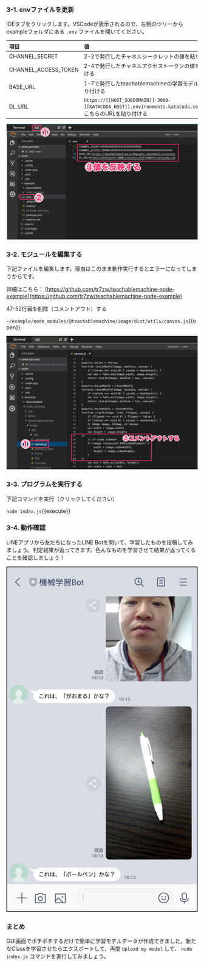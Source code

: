 ### 3-1. envファイルを更新
IDEタブをクリックします。VSCodeが表示されるので、左側のツリーから exampleフォルダにある `.env` ファイルを開いてください。

|項目|値|
|:--|:--|
|CHANNEL_SECRET|2-2で発行したチャネルシークレットの値を貼り付ける|
|CHANNEL_ACCESS_TOKEN|2-4で発行したチャネルアクセストークンの値を貼り付ける|
|BASE_URL|1-7で発行したteachablemachineの学習モデルURLを貼り付ける|
|DL_URL| `https://[[HOST_SUBDOMAIN]]-3000-[[KATACODA_HOST]].environments.katacoda.com`{{copy}} <br>こちらのURLを貼り付ける|

![s400](https://raw.githubusercontent.com/gaomar/katacoda-scenarios/master/teachablemachine-handson-playground/images/s400.png)

### 3-2. モジュールを編集する
下記ファイルを編集します。理由はこのまま動作実行するとエラーになってしまうからです。

詳細はこちら：
[https://github.com/tr7zw/teachablemachine-node-example](https://github.com/tr7zw/teachablemachine-node-example)

47-52行目を削除（コメントアウト）する

`~/example/node_modules/@teachablemachine/image/dist/utils/canvas.js`{{open}}

![s401](https://raw.githubusercontent.com/gaomar/katacoda-scenarios/master/teachablemachine-handson-playground/images/s401.png)

### 3-3. プログラムを実行する
下記コマンドを実行（クリックしてください）

`node index.js`{{execute}}

### 3-4. 動作確認
LINEアプリから友だちになったLINE Botを開いて、学習したものを投稿してみましょう。判定結果が返ってきます。色んなものを学習させて結果が返ってくることを確認しましょう！

![s402](https://raw.githubusercontent.com/gaomar/katacoda-scenarios/master/teachablemachine-handson-playground/images/s402.png)

### まとめ
GUI画面でポチポチするだけで簡単に学習モデルデータが作成できました。新たなClassを学習させたらエクスポートして、再度 `Upload my model` して、 `node index.js` コマンドを実行してみましょう。
